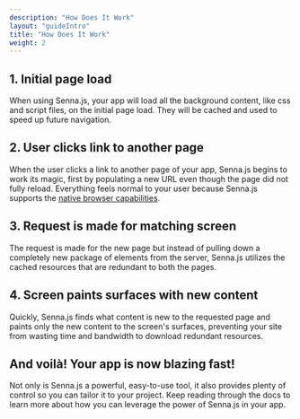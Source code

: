 ```yaml
---
description: "How Does It Work"
layout: "guideIntro"
title: "How Does It Work"
weight: 2
---
```


<article id="step1">

## 1. Initial page load

When using Senna.js, your app will load all the background content, like css and script files, on the initial page load. They will be cached and used to speed up future navigation.

</article>

<article id="step2">

## 2. User clicks link to another page

When the user clicks a link to another page of your app, Senna.js begins to work its magic, first by populating a new URL even though the page did not fully reload. Everything feels normal to your user because Senna.js supports the [native browser capabilities](/docs/intro/capabilities.html).

</article>

<article id="step3">

## 3. Request is made for matching screen

The request is made for the new page but instead of pulling down a completely new package of elements from the server, Senna.js utilizes the cached resources that are redundant to both the pages.

</article>

<article id="step4">

## 4. Screen paints surfaces with new content

Quickly, Senna.js finds what content is new to the requested page and paints only the new content to the screen's surfaces, preventing your site from wasting time and bandwidth to download redundant resources.

</article>

<article id="thateasy">

## And voilà! Your app is now blazing fast!

Not only is Senna.js a powerful, easy-to-use tool, it also provides plenty of control so you can tailor it to your project. Keep reading through the docs to learn more about how you can leverage the power of Senna.js in your app.

</article>